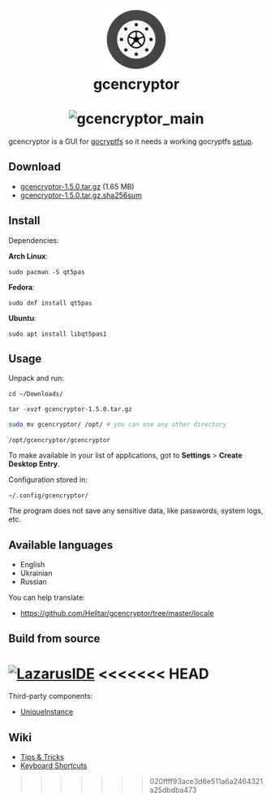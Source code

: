 <h1 align="center">
    <img src="icons/128x128.png" alt="gcencryptor_icon"/>
    <br>
    gcencryptor
    <br><br>
    <img src="https://helltar.com/projects/gcencryptor/screenshots/screenshot_19072022_160027.png" alt="gcencryptor_main"/>
</h1>

gcencryptor is a GUI for [gocryptfs](https://github.com/rfjakob/gocryptfs) so it needs a working gocryptfs [setup](https://github.com/rfjakob/gocryptfs#installation).

Download
--------

- [gcencryptor-1.5.0.tar.gz](https://github.com/Helltar/gcencryptor/releases/download/1.5.0/gcencryptor-1.5.0.tar.gz) (1.65 MB)
- [gcencryptor-1.5.0.tar.gz.sha256sum](https://helltar.com/projects/gcencryptor/bin/sha256sums/gcencryptor-1.5.0.tar.gz.sha256sum)

Install
-------

Dependencies:

**Arch Linux**:

```
sudo pacman -S qt5pas
```

**Fedora**:

```
sudo dnf install qt5pas
```

**Ubuntu**:

```
sudo apt install libqt5pas1
```

Usage
-----

Unpack and run:

```
cd ~/Downloads/
```
```
tar -xvzf gcencryptor-1.5.0.tar.gz
```
```bash
sudo mv gcencryptor/ /opt/ # you can use any other directory
```
```
/opt/gcencryptor/gcencryptor
```

To make available in your list of applications, got to **Settings** > **Create Desktop Entry**.

Configuration stored in:

```
~/.config/gcencryptor/
```

The program does not save any sensitive data, like passwords, system logs, etc.

Available languages
-------------------
- English
- Ukrainian
- Russian

You can help translate:
- https://github.com/Helltar/gcencryptor/tree/master/locale

Build from source
-----------------

[![LazarusIDE](http://wiki.lazarus.freepascal.org/images/9/94/built_with_lazarus_logo.png)](http://www.lazarus-ide.org)
<<<<<<< HEAD
=======

Third-party components:

- [UniqueInstance](https://github.com/blikblum/luipack/releases/tag/uniqueinstance-1.1)

Wiki
----

- [Tips & Tricks](https://github.com/Helltar/gcencryptor/wiki/Tips-&-Tricks)
- [Keyboard Shortcuts](https://github.com/Helltar/gcencryptor/wiki/Keyboard-Shortcuts)
>>>>>>> 020ffff93ace3d6e511a6a2464321a25dbdba473
